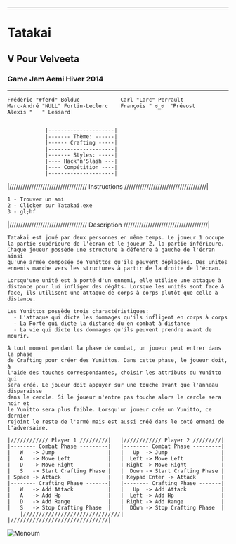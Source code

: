 ----------------------------------------------------------------------------------------
#  Tatakai #
## V Pour Velveeta ##
### Game Jam Aemi Hiver 2014 ###
----------------------------------------------------------------------------------------

	Frédéric "#ferd" Bolduc				Carl "Larc" Perrault
	Marc-André "NULL" Fortin-Leclerc	François " ಠ_ಠ  "Prévost
	Alexis "   " Lessard

  
	 			|---------------------|
				|------- Thème: ------|
				|------ Crafting -----|
				|---------------------|
				|------- Styles: -----|
				|---- Hack'n'Slash ---|
				|---- Compétition ----|
				|---------------------|


|/////////////////////////////////// Instructions /////////////////////////////////////|

	1 - Trouver un ami
	2 - Clicker sur Tatakai.exe 
	3 - gl;hf

|/////////////////////////////////// Description //////////////////////////////////////|

	Tatakai est joué par deux personnes en même temps. Le joueur 1 occupe 
	la partie supérieure de l'écran et le joueur 2, la partie inférieure.
	Chaque joueur possède une structure à défendre à gauche de l'écran ainsi
	qu'une armée composée de Yunittos qu'ils peuvent déplacées. Des unités 
	ennemis marche vers les structures à partir de la droite de l'écran.

	Lorsqu'une unité est à porté d'un ennemi, elle utilise une attaque à
	distance pour lui infliger des dégâts. Lorsque les unités sont face à 
	face, ils utilisent une attaque de corps à corps plutôt que celle à
	distance.
	
	Les Yunittos possède trois charactéristiques:
	  - L'attaque qui dicte les dommages qu'ils infligent en corps à corps
	  - La Porté qui dicte la distance du en combat à distance
	  - La vie qui dicte les dommages qu'ils peuvent prendre avant de mourir.

	À tout moment pendant la phase de combat, un joueur peut entrer dans la phase
	de Crafting pour créer des Yunittos. Dans cette phase, le joueur doit, à
	l'aide des touches correspondantes, choisir les attributs du Yunitto qui
	sera créé. Le joueur doit appuyer sur une touche avant que l'anneau disparaisse
	dans le cercle. Si le joueur n'entre pas touche alors le cercle sera noir et
	le Yunitto sera plus faible. Lorsqu'un joueur crée un Yunitto, ce dernier 
	rejoint le reste de l'armé mais est aussi créé dans le coté ennemi de 
	l'adversaire.
	
	|//////////// Player 1 /////////|	|//////////// Player 2 /////////|		
	|-------- Combat Phase ---------|	|-------- Combat Phase ---------|
	|   W   -> Jump                 |	|   Up  -> Jump                 |
	|   A   -> Move Left            |	|  Left -> Move Left            |
	|   D   -> Move Right           |	| Right -> Move Right           |
	|   S   -> Start Crafting Phase |	|  Down -> Start Crafting Phase |
	| Space -> Attack               |	| Keypad Enter -> Attack        |
	|-------- Crafting Phase -------|	|-------- Crafting Phase -------|
	|   W   -> Add Attack           |	|   Up  -> Add Attack           |
	|   A   -> Add Hp               |	|  Left -> Add Hp               |
	|   D   -> Add Range            |	| Right -> Add Range            |
	|   S   -> Stop Crafting Phase  |	|  DOwn -> Stop Crafting Phase  |
        |///////////////////////////////|       |///////////////////////////////|


![Menoum](http://upload.wikimedia.org/wikipedia/commons/thumb/6/69/Velveeta_Cheese.JPG/250px-Velveeta_Cheese.JPG)

